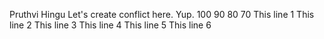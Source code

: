 Pruthvi Hingu
Let's create conflict here. Yup.
100
90
80
70
This line 1
This line 2
This line 3
This line 4
This line 5
This line 6
